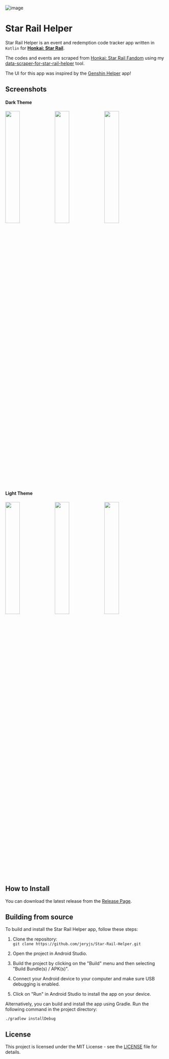 ![image](https://github.com/jeryjs/Star-Rail-Helper/assets/77010142/5e631332-d8a7-4071-94d1-28ee417ea9a3)
# Star Rail Helper

Star Rail Helper is an event and redemption code tracker app written in `Kotlin` for [**Honkai: Star Rail**](https://hsr.hoyoverse.com/en-us/).

The codes and events are scraped from [Honkai: Star Rail Fandom](https://honkai-star-rail.fandom.com/wiki/Honkai:_Star_Rail_Wiki) using my [data-scraper-for-star-rail-helper](https://github.com/jeryjs/data-scraper-for-star-rail-helper) tool.

The UI for this app was inspired by the [Genshin Helper](https://play.google.com/store/apps/details?id=com.wethole.ghpme) app!

## Screenshots

#### Dark Theme
<img src="https://github.com/jeryjs/Star-Rail-Helper/assets/77010142/d76e201f-283d-424c-9606-0ce96bafd559" width=30%>
<img src="https://github.com/jeryjs/Star-Rail-Helper/assets/77010142/b8afbf2e-a5c5-49f0-b78b-8e053224ab63" width=30%>
<img src="https://github.com/jeryjs/Star-Rail-Helper/assets/77010142/fc65f1da-f39f-4eea-8526-7138332a9a2a" width=30%>

#### Light Theme
<img src="https://github.com/jeryjs/Star-Rail-Helper/assets/77010142/0efe2ffa-2735-41ef-aa26-33f357161da9" width=30%>
<img src="https://github.com/jeryjs/Star-Rail-Helper/assets/77010142/07a5bb08-3877-4743-ad5d-ec78a0e4ed53" width=30%>
<img src="https://github.com/jeryjs/Star-Rail-Helper/assets/77010142/59e7cf52-7b85-480f-b2a4-9a613230f84f" width=30%>

## How to Install
You can download the latest release from the [Release Page](https://github.com/jeryjs/Star-Rail-Helper/releases/latest).

## Building from source

To build and install the Star Rail Helper app, follow these steps:

1. Clone the repository:    
`git clone https://github.com/jeryjs/Star-Rail-Helper.git`

2. Open the project in Android Studio.

3. Build the project by clicking on the "Build" menu and then selecting "Build Bundle(s) / APK(s)".

4. Connect your Android device to your computer and make sure USB debugging is enabled.

5. Click on "Run" in Android Studio to install the app on your device.

Alternatively, you can build and install the app using Gradle. Run the following command in the project directory:

`./gradlew installDebug`


## License

This project is licensed under the MIT License - see the [LICENSE](LICENSE) file for details.
